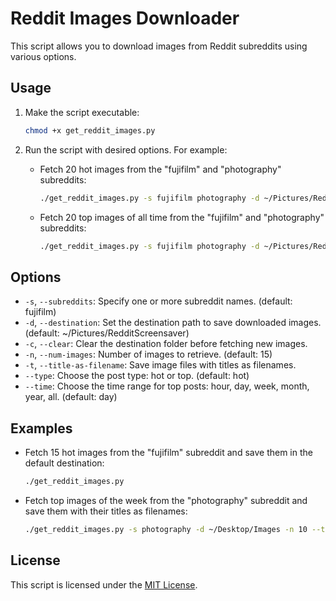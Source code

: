 # Reddit Images Downloader

This script allows you to download images from Reddit subreddits using various options.

## Usage

1. Make the script executable:
    ```bash
    chmod +x get_reddit_images.py
    ```

2. Run the script with desired options. For example:

    - Fetch 20 hot images from the "fujifilm" and "photography" subreddits:
        ```bash
        ./get_reddit_images.py -s fujifilm photography -d ~/Pictures/RedditScreensaver -c -n 20
        ```

    - Fetch 20 top images of all time from the "fujifilm" and "photography" subreddits:
        ```bash
        ./get_reddit_images.py -s fujifilm photography -d ~/Pictures/RedditScreensaver -c -n 20 --type top --time all
        ```

## Options

- `-s`, `--subreddits`: Specify one or more subreddit names. (default: fujifilm)
- `-d`, `--destination`: Set the destination path to save downloaded images. (default: ~/Pictures/RedditScreensaver)
- `-c`, `--clear`: Clear the destination folder before fetching new images.
- `-n`, `--num-images`: Number of images to retrieve. (default: 15)
- `-t`, `--title-as-filename`: Save image files with titles as filenames.
- `--type`: Choose the post type: hot or top. (default: hot)
- `--time`: Choose the time range for top posts: hour, day, week, month, year, all. (default: day)

## Examples

- Fetch 15 hot images from the "fujifilm" subreddit and save them in the default destination:
    ```bash
    ./get_reddit_images.py
    ```

- Fetch top images of the week from the "photography" subreddit and save them with their titles as filenames:
    ```bash
    ./get_reddit_images.py -s photography -d ~/Desktop/Images -n 10 --type top --time week -t
    ```

## License

This script is licensed under the [MIT License](LICENSE).
